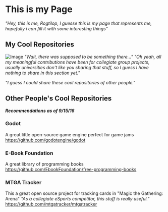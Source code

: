# This is my Page
_"Hey, this is me, Rogtilop, I guesse this is my page that represents me, hopefully i can fill it with some interesting things"_

## My Cool Repositories
![Image](https://www.publicdomainpictures.net/pictures/280000/velka/not-found-image-15383864787lu.jpg)
_"Wait, there was supposed to be something there..."_
_"Oh yeah, all my meaningful contributions have been for collegiate group projects, usually universities don't like you sharing that stuff, so I guess I have nothing to share in this section yet."_

_"I guess I could share these cool repositories of other people."_
## Other People's Cool Repositories
_**Recommendations as of 9/15/16**_
### Godot
A great little open-source game engine perfect for game jams
https://github.com/godotengine/godot

### E-Book Foundation
A great library of programming books
https://github.com/EbookFoundation/free-programming-books

### MTGA Tracker
This a great open source project for tracking cards in "Magic the Gathering: Arena"
_"As a collegiate eSports competitor, this stuff is really useful."_
https://github.com/mtgatracker/mtgatracker


